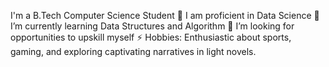 I'm a B.Tech Computer Science Student 
🥅 I am proficient in Data Science
🌱 I’m currently learning Data Structures and Algorithm
👯 I’m looking for opportunities to upskill myself
⚡ Hobbies: Enthusiastic about sports, gaming, and exploring captivating narratives in light novels.


<!---
vijay994/vijay994 is a ✨ special ✨ repository because its `README.md` (this file) appears on your GitHub profile.
You can click the Preview link to take a look at your changes.
--->
